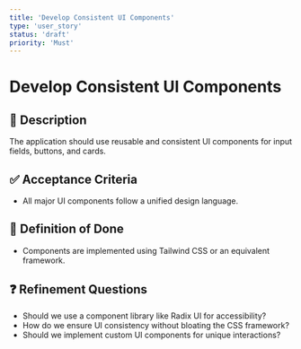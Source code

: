 ```yaml
---
title: 'Develop Consistent UI Components'
type: 'user_story'
status: 'draft'
priority: 'Must'
---
```


# Develop Consistent UI Components

## 📌 Description

The application should use reusable and consistent UI components for input fields, buttons, and cards.

## ✅ Acceptance Criteria

- All major UI components follow a unified design language.

## 🎯 Definition of Done

- Components are implemented using Tailwind CSS or an equivalent framework.

## ❓ Refinement Questions

- Should we use a component library like Radix UI for accessibility?
- How do we ensure UI consistency without bloating the CSS framework?
- Should we implement custom UI components for unique interactions?

